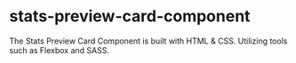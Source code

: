 # stats-preview-card-component
The Stats Preview Card Component is built with HTML &amp; CSS. Utilizing tools such as Flexbox and SASS.
